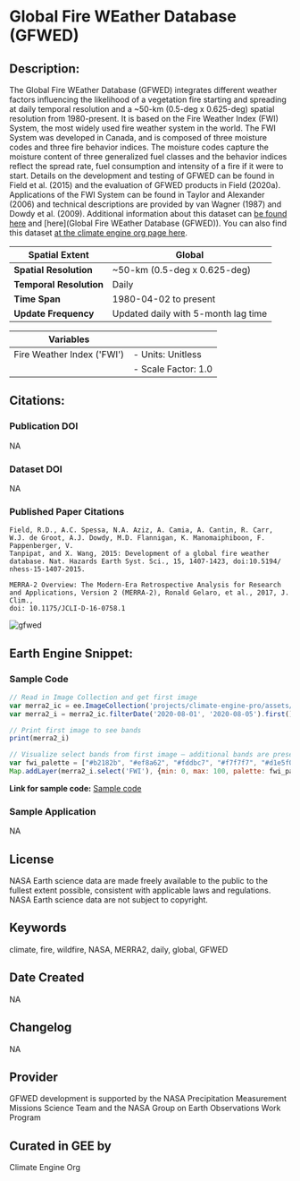 
# Global Fire WEather Database (GFWED)

## Description:

The Global Fire WEather Database (GFWED) integrates different weather factors influencing the likelihood of a vegetation fire starting and spreading at daily temporal resolution and a ~50-km (0.5-deg x 0.625-deg) spatial resolution from 1980-present. It is based on the Fire Weather Index (FWI) System, the most widely used fire weather system in the world. The FWI System was developed in Canada, and is composed of three moisture codes and three fire behavior indices. The moisture codes capture the moisture content of three generalized fuel classes and the behavior indices reflect the spread rate, fuel consumption and intensity of a fire if it were to start. Details on the development and testing of GFWED can be found in Field et al. (2015) and the evaluation of GFWED products in Field (2020a). Applications of the FWI System can be found in Taylor and Alexander (2006) and technical descriptions are provided by van Wagner (1987) and Dowdy et al. (2009). Additional information about this dataset can [be found here](https://gmao.gsfc.nasa.gov/reanalysis/MERRA-2/) and [here](Global Fire WEather Database (GFWED)). You can also find this dataset [at the climate engine org page here](https://support.climateengine.org/article/71-merra2-fwi).

<center>

| **Spatial Extent**               | Global                                              |
|----------------------------------|-----------------------------------------------------|
| **Spatial Resolution**           | ~50-km (0.5-deg x 0.625-deg)                        |
| **Temporal Resolution**          | Daily                                               |
| **Time Span**                    | 1980-04-02 to present                               |
| **Update Frequency**             | Updated daily with 5-month lag time                 |

| **Variables**                    |                                                     |
|----------------------------------|-----------------------------------------------------|
| Fire Weather Index ('FWI')       | - Units: Unitless                                   |
|                                  | - Scale Factor: 1.0                                 |

</center>

## Citations:

### Publication DOI

NA

### Dataset DOI

NA

### Published Paper Citations

```
Field, R.D., A.C. Spessa, N.A. Aziz, A. Camia, A. Cantin, R. Carr, W.J. de Groot, A.J. Dowdy, M.D. Flannigan, K. Manomaiphiboon, F. Pappenberger, V.
Tanpipat, and X. Wang, 2015: Development of a global fire weather database. Nat. Hazards Earth Syst. Sci., 15, 1407-1423, doi:10.5194/
nhess-15-1407-2015.

MERRA-2 Overview: The Modern-Era Retrospective Analysis for Research and Applications, Version 2 (MERRA-2), Ronald Gelaro, et al., 2017, J. Clim.,
doi: 10.1175/JCLI-D-16-0758.1
```

![gfwed](https://github.com/samapriya/awesome-gee-community-datasets/assets/6677629/bb51e157-d453-4dd7-b63e-90f18bca3f47)

## Earth Engine Snippet:

### Sample Code

```js
// Read in Image Collection and get first image
var merra2_ic = ee.ImageCollection('projects/climate-engine-pro/assets/ce-merra2_fwi-daily')
var merra2_i = merra2_ic.filterDate('2020-08-01', '2020-08-05').first()

// Print first image to see bands
print(merra2_i)

// Visualize select bands from first image — additional bands are present in the Image Collection
var fwi_palette = ["#b2182b", "#ef8a62", "#fddbc7", "#f7f7f7", "#d1e5f0", "#67a9cf", "#2166ac"].reverse()
Map.addLayer(merra2_i.select('FWI'), {min: 0, max: 100, palette: fwi_palette}, 'FWI')
```

**Link for sample code:** [Sample code](https://code.earthengine.google.com/?scriptPath=users/sat-io/awesome-gee-catalog-examples:fire-monitoring-analysis/GLOBAL-FIRE-WEATHER-DB)

### Sample Application

NA

## License

NASA Earth science data are made freely available to the public to the fullest extent possible, consistent with applicable laws and regulations. NASA Earth science data are not subject to copyright.

## Keywords

climate, fire, wildfire, NASA, MERRA2, daily, global, GFWED

## Date Created

NA

## Changelog

NA

## Provider

GFWED development is supported by the NASA Precipitation Measurement Missions Science Team and the NASA Group on Earth Observations Work Program

## Curated in GEE by
Climate Engine Org